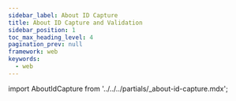 ```yaml
---
sidebar_label: About ID Capture
title: About ID Capture and Validation
sidebar_position: 1
toc_max_heading_level: 4
pagination_prev: null
framework: web
keywords:
  - web
---
```


import AboutIdCapture from '../../../partials/_about-id-capture.mdx';

<AboutIdCapture/>